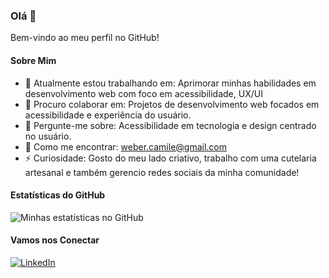 ### Olá 👋

Bem-vindo ao meu perfil no GitHub!

#### Sobre Mim

- 🔬 Atualmente estou trabalhando em: Aprimorar minhas habilidades em desenvolvimento web com foco em acessibilidade, UX/UI
- 🤝 Procuro colaborar em: Projetos de desenvolvimento web focados em acessibilidade e experiência do usuário.
- 💬 Pergunte-me sobre: Acessibilidade em tecnologia e design centrado no usuário.
- 📧 Como me encontrar: weber.camile@gmail.com
- ⚡ Curiosidade: Gosto do meu lado criativo, trabalho com uma cutelaria artesanal e também gerencio redes sociais da minha comunidade!

#### Estatísticas do GitHub

![Minhas estatísticas no GitHub](https://github-readme-stats.vercel.app/api?username=kmil3&show_icons=true&theme=radical)

#### Vamos nos Conectar

[![LinkedIn](https://img.shields.io/badge/LinkedIn-Conecte-se-blue)](www.linkedin.com/in/camile-weber-675193278)
